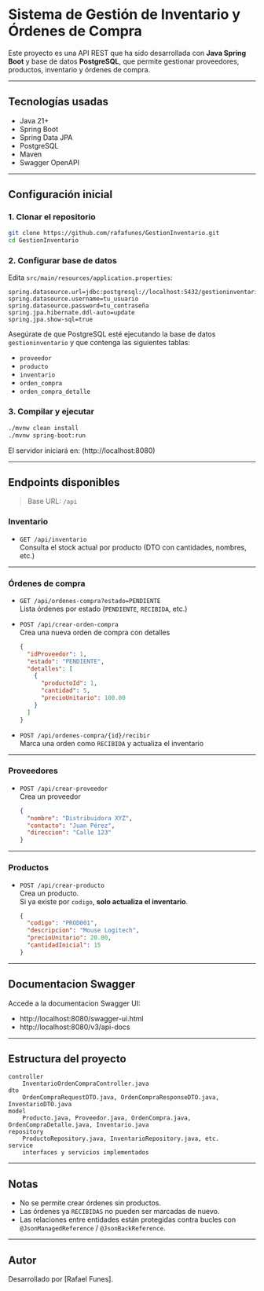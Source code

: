 # Sistema de Gestión de Inventario y Órdenes de Compra

Este proyecto es una API REST que ha sido desarrollada con **Java Spring Boot** y base de datos **PostgreSQL**, que permite gestionar proveedores, productos, inventario y órdenes de compra.

---

## Tecnologías usadas

- Java 21+
- Spring Boot
- Spring Data JPA
- PostgreSQL
- Maven
- Swagger OpenAPI

---

## Configuración inicial

### 1. Clonar el repositorio

```bash
git clone https://github.com/rafafunes/GestionInventario.git
cd GestionInventario
```

### 2. Configurar base de datos

Edita `src/main/resources/application.properties`:

```properties
spring.datasource.url=jdbc:postgresql://localhost:5432/gestioninventario
spring.datasource.username=tu_usuario
spring.datasource.password=tu_contraseña
spring.jpa.hibernate.ddl-auto=update
spring.jpa.show-sql=true
```

Asegúrate de que PostgreSQL esté ejecutando la base de datos `gestioninventario` y que contenga las siguientes tablas:

- `proveedor`
- `producto`
- `inventario`
- `orden_compra`
- `orden_compra_detalle`

### 3. Compilar y ejecutar

```bash
./mvnw clean install
./mvnw spring-boot:run
```

El servidor iniciará en: (http://localhost:8080)

---

## Endpoints disponibles

> Base URL: `/api`

### Inventario

- `GET /api/inventario`  
  Consulta el stock actual por producto (DTO con cantidades, nombres, etc.)

---

### Órdenes de compra

- `GET /api/ordenes-compra?estado=PENDIENTE`  
  Lista órdenes por estado (`PENDIENTE`, `RECIBIDA`, etc.)

- `POST /api/crear-orden-compra`  
  Crea una nueva orden de compra con detalles

  ```json
  {
    "idProveedor": 1,
    "estado": "PENDIENTE",
    "detalles": [
      {
        "productoId": 1,
        "cantidad": 5,
        "precioUnitario": 100.00
      }
    ]
  }
  ```

- `POST /api/ordenes-compra/{id}/recibir`  
  Marca una orden como `RECIBIDA` y actualiza el inventario

---

### Proveedores

- `POST /api/crear-proveedor`  
  Crea un proveedor

  ```json
  {
    "nombre": "Distribuidora XYZ",
    "contacto": "Juan Pérez",
    "direccion": "Calle 123"
  }
  ```

---

### Productos

- `POST /api/crear-producto`  
  Crea un producto.  
  Si ya existe por `codigo`, **solo actualiza el inventario**.

  ```json
  {
    "codigo": "PROD001",
    "descripcion": "Mouse Logitech",
    "precioUnitario": 20.00,
    "cantidadInicial": 15
  }
  ```

---

## Documentacion Swagger

Accede a la documentacion Swagger UI:

- http://localhost:8080/swagger-ui.html
- http://localhost:8080/v3/api-docs

---


## Estructura del proyecto

```
controller
	InventarioOrdenCompraController.java
dto
	OrdenCompraRequestDTO.java, OrdenCompraResponseDTO.java, InventarioDTO.java
model
	Producto.java, Proveedor.java, OrdenCompra.java, OrdenCompraDetalle.java, Inventario.java
repository
	ProductoRepository.java, InventarioRepository.java, etc.
service
	interfaces y servicios implementados
```

---

## Notas

- No se permite crear órdenes sin productos.
- Las órdenes ya `RECIBIDAS` no pueden ser marcadas de nuevo.
- Las relaciones entre entidades están protegidas contra bucles con `@JsonManagedReference` / `@JsonBackReference`.

---

## Autor

Desarrollado por [Rafael Funes].
